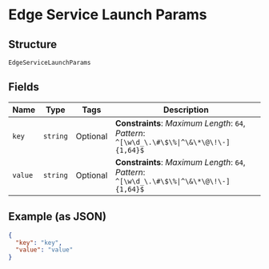 
# Edge Service Launch Params

## Structure

`EdgeServiceLaunchParams`

## Fields

| Name | Type | Tags | Description |
|  --- | --- | --- | --- |
| `key` | `string` | Optional | **Constraints**: *Maximum Length*: `64`, *Pattern*: `^[\w\d_\.\#\$\%\|^\&\*\@\!\-]{1,64}$` |
| `value` | `string` | Optional | **Constraints**: *Maximum Length*: `64`, *Pattern*: `^[\w\d_\.\#\$\%\|^\&\*\@\!\-]{1,64}$` |

## Example (as JSON)

```json
{
  "key": "key",
  "value": "value"
}
```

